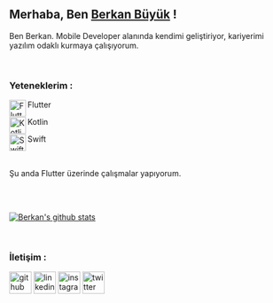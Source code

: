 ## Merhaba, Ben <a href="https://github.com/berkanbuyuk" target="_blank">Berkan Büyük</a> !
Ben Berkan. Mobile Developer alanında kendimi geliştiriyor, kariyerimi yazılım 
odaklı kurmaya çalışıyorum.

<br/>

### Yeteneklerim :

<a href="https://flutter.dev/" target="_blank"><img align="left" alt="Flutter" width="30px" 
src="https://logowik.com/content/uploads/images/flutter5786.jpg" /></a> Flutter

<a href="https://kotlinlang.org/" target="_blank"><img align="left" alt="Kotlin" width="30px"
src="https://upload.wikimedia.org/wikipedia/commons/7/74/Kotlin_Icon.png" /></a> Kotlin

<a href="https://developer.apple.com/swift/"> <img align="left" alt="Swift" width="30px" 
src="https://bluemarkacademy.com/wp-content/uploads/2020/12/IOS-Application-Development-The-Swift-Programming-Language.jpg"/> </a>Swift

<br/>

Şu anda Flutter üzerinde çalışmalar yapıyorum.

<br/>
<br/>

[![Berkan's github stats](https://github-readme-stats.vercel.app/api?username=berkanbuyuk&include_all_commits=true&count_private=true&show_icons=true&line_height=20&title_color=FFFFFF&icon_color=FFFFFF&text_color=FFFFFF&bg_color=0D1117)](https://github.com/anuraghazra/github-readme-stats)

<br/>
  
### İletişim :

[<img src='https://cdn.jsdelivr.net/npm/simple-icons@3.0.1/icons/github.svg' alt='github' height='40'>](https://github.com/BerkanBuyuk)
[<img src='https://cdn.jsdelivr.net/npm/simple-icons@3.0.1/icons/linkedin.svg' alt='linkedin' height='40'>](https://www.linkedin.com/in/berkanbuyuk/)
[<img src='https://cdn.jsdelivr.net/npm/simple-icons@3.0.1/icons/instagram.svg' alt='instagram' height='40'>](https://www.instagram.com/brknbyk/)
[<img src='https://cdn.jsdelivr.net/npm/simple-icons@3.0.1/icons/twitter.svg' alt='twitter' height='40'>](https://twitter.com/brknbyk)  

